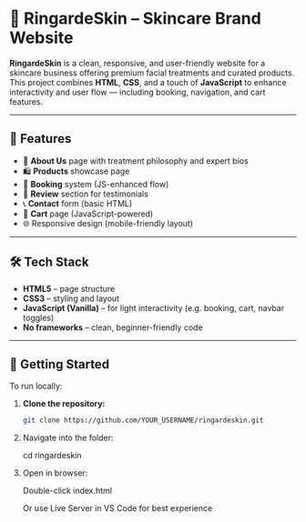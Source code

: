 # 🌿 RingardeSkin – Skincare Brand Website

**RingardeSkin** is a clean, responsive, and user-friendly website for a skincare business offering premium facial treatments and curated products. This project combines **HTML**, **CSS**, and a touch of **JavaScript** to enhance interactivity and user flow — including booking, navigation, and cart features.

---

## 💄 Features

- 🧴 **About Us** page with treatment philosophy and expert bios
- 🛍️ **Products** showcase page
- 📆 **Booking** system (JS-enhanced flow)
- 💬 **Review** section for testimonials
- 📞 **Contact** form (basic HTML)
- 🛒 **Cart** page (JavaScript-powered)
- 🌐 Responsive design (mobile-friendly layout)

---

## 🛠 Tech Stack

- **HTML5** – page structure
- **CSS3** – styling and layout
- **JavaScript (Vanilla)** – for light interactivity (e.g. booking, cart, navbar toggles)
- **No frameworks** – clean, beginner-friendly code

---

## 🚀 Getting Started

To run locally:

1. **Clone the repository:**
   ```bash
   git clone https://github.com/YOUR_USERNAME/ringardeskin.git
2. Navigate into the folder:

   cd ringardeskin

3. Open in browser:

   Double-click index.html

   Or use Live Server in VS Code for best experience

